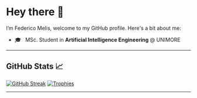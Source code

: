 # Hey there 👋

I’m Federico Melis, welcome to my GitHub profile. Here's a bit about me:

- 🎓 &nbsp; MSc. Student in **Artificial Intelligence Engineering** @ UNIMORE  

---

## GitHub Stats 📈
[![GitHub Streak](https://github-readme-streak-stats.herokuapp.com?user=fedemelis&theme=dracula&date_format=M%20j%5B%2C%20Y%5D)](https://git.io/streak-stats)
[![Trophies](https://github-profile-trophy.vercel.app/?username=fedemelis&theme=dracula&margin-w=15&no-frame=true)](https://github.com/ryo-ma/github-profile-trophy)

---

<!--
**fedemelis/fedemelis** is a ✨ _special_ ✨ repository because its `README.md` (this file) appears on your GitHub profile.
-->
